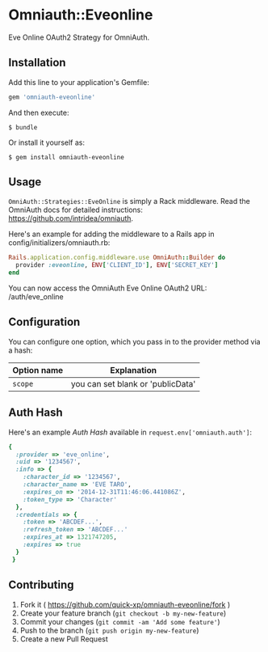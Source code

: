 # Omniauth::Eveonline

Eve Online OAuth2 Strategy for OmniAuth.

## Installation

Add this line to your application's Gemfile:

```ruby
gem 'omniauth-eveonline'
```

And then execute:

    $ bundle

Or install it yourself as:

    $ gem install omniauth-eveonline

## Usage

`OmniAuth::Strategies::EveOnline` is simply a Rack middleware. Read the OmniAuth docs for detailed instructions: https://github.com/intridea/omniauth.

Here's an example for adding the middleware to a Rails app in config/initializers/omniauth.rb:
```ruby
Rails.application.config.middleware.use OmniAuth::Builder do
  provider :eveonline, ENV['CLIENT_ID'], ENV['SECRET_KEY']
end
```

You can now access the OmniAuth Eve Online OAuth2 URL: /auth/eve_online

## Configuration

You can configure one option, which you pass in to the provider method via a hash:

Option name | Explanation
--- | ---
`scope` | you can set blank or 'publicData'


## Auth Hash

Here's an example *Auth Hash* available in `request.env['omniauth.auth']`:

```ruby
{
  :provider => 'eve_online',
  :uid => '1234567',
  :info => {
    :character_id => '1234567',
    :character_name => 'EVE TARO',
    :expires_on => '2014-12-31T11:46:06.441086Z',
    :token_type => 'Character'
  },
  :credentials => {
    :token => 'ABCDEF...',
    :refresh_token => 'ABCDEF...'
    :expires_at => 1321747205,
    :expires => true
  }
 }
```

## Contributing

1. Fork it ( https://github.com/quick-xp/omniauth-eveonline/fork )
2. Create your feature branch (`git checkout -b my-new-feature`)
3. Commit your changes (`git commit -am 'Add some feature'`)
4. Push to the branch (`git push origin my-new-feature`)
5. Create a new Pull Request
